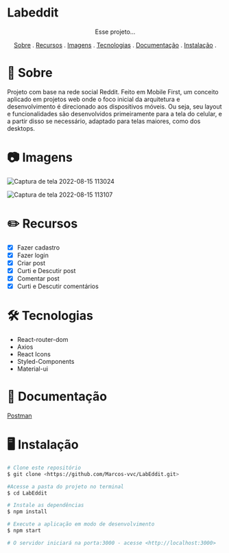 # Labeddit
<p align= 'center'> Esse projeto... </p>

<p align='center'>
<a href='#sobre'>Sobre</a> .
<a href='#recursos'>Recursos</a> .
<a href='#imagens'>Imagens</a> .
<a href='#tecnologias'>Tecnologias</a> .
<a href='#documentacao'>Documentação</a> .
<a href='#instalação'>Instalação</a> .
</p>

# 🎯 Sobre
<p>Projeto com base na rede social Reddit. Feito em Mobile First, um conceito aplicado em projetos web onde o foco inicial da arquitetura e desenvolvimento é direcionado aos dispositivos móveis. Ou seja, seu layout e funcionalidades são desenvolvidos primeiramente para a tela do celular, e a partir disso se necessário, adaptado para telas maiores, como dos desktops.</p>

# 📷 Imagens
<p align="center">
  
![Captura de tela 2022-08-15 113024](https://user-images.githubusercontent.com/98921788/184668064-450a34df-a8c2-4a48-978c-5a9fecce5875.png)

![Captura de tela 2022-08-15 113107](https://user-images.githubusercontent.com/98921788/184667962-9ae77c58-4302-44a1-8f76-89d7768eca25.png)

</p>

# ✏️ Recursos

- [x] Fazer cadastro
- [x] Fazer login
- [x] Criar post
- [x] Curti e Descutir post
- [x] Comentar post
- [x] Curti e Descutir comentários

# 🛠️ Tecnologias

- React-router-dom
- Axios
- React Icons
- Styled-Components
- Material-ui

# 📄 Documentação

[Postman](https://documenter.getpostman.com/view/9731983/U16eu7nT)

# 🖥️ Instalação 

```bash
# Clone este repositório
$ git clone <https://github.com/Marcos-vvc/LabEddit.git>

#Acesse a pasta do projeto no terminal
$ cd LabEddit

# Instale as dependências
$ npm install

# Execute a aplicação em modo de desenvolvimento
$ npm start

# O servidor iniciará na porta:3000 - acesse <http://localhost:3000>
```





